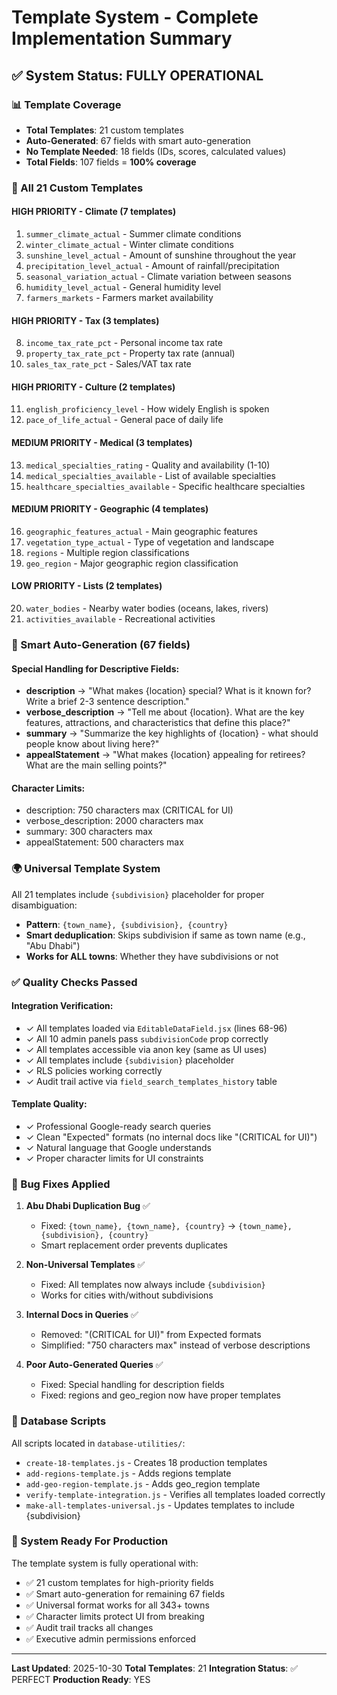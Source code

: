 # Template System - Complete Implementation Summary

## ✅ System Status: FULLY OPERATIONAL

### 📊 Template Coverage
- **Total Templates**: 21 custom templates
- **Auto-Generated**: 67 fields with smart auto-generation
- **No Template Needed**: 18 fields (IDs, scores, calculated values)
- **Total Fields**: 107 fields = **100% coverage**

### 🎯 All 21 Custom Templates

#### HIGH PRIORITY - Climate (7 templates)
1. `summer_climate_actual` - Summer climate conditions
2. `winter_climate_actual` - Winter climate conditions
3. `sunshine_level_actual` - Amount of sunshine throughout the year
4. `precipitation_level_actual` - Amount of rainfall/precipitation
5. `seasonal_variation_actual` - Climate variation between seasons
6. `humidity_level_actual` - General humidity level
7. `farmers_markets` - Farmers market availability

#### HIGH PRIORITY - Tax (3 templates)
8. `income_tax_rate_pct` - Personal income tax rate
9. `property_tax_rate_pct` - Property tax rate (annual)
10. `sales_tax_rate_pct` - Sales/VAT tax rate

#### HIGH PRIORITY - Culture (2 templates)
11. `english_proficiency_level` - How widely English is spoken
12. `pace_of_life_actual` - General pace of daily life

#### MEDIUM PRIORITY - Medical (3 templates)
13. `medical_specialties_rating` - Quality and availability (1-10)
14. `medical_specialties_available` - List of available specialties
15. `healthcare_specialties_available` - Specific healthcare specialties

#### MEDIUM PRIORITY - Geographic (4 templates)
16. `geographic_features_actual` - Main geographic features
17. `vegetation_type_actual` - Type of vegetation and landscape
18. `regions` - Multiple region classifications
19. `geo_region` - Major geographic region classification

#### LOW PRIORITY - Lists (2 templates)
20. `water_bodies` - Nearby water bodies (oceans, lakes, rivers)
21. `activities_available` - Recreational activities

### 🔧 Smart Auto-Generation (67 fields)

#### Special Handling for Descriptive Fields:
- **description** → "What makes {location} special? What is it known for? Write a brief 2-3 sentence description."
- **verbose_description** → "Tell me about {location}. What are the key features, attractions, and characteristics that define this place?"
- **summary** → "Summarize the key highlights of {location} - what should people know about living here?"
- **appealStatement** → "What makes {location} appealing for retirees? What are the main selling points?"

#### Character Limits:
- description: 750 characters max (CRITICAL for UI)
- verbose_description: 2000 characters max
- summary: 300 characters max
- appealStatement: 500 characters max

### 🌍 Universal Template System

All 21 templates include `{subdivision}` placeholder for proper disambiguation:
- **Pattern**: `{town_name}, {subdivision}, {country}`
- **Smart deduplication**: Skips subdivision if same as town name (e.g., "Abu Dhabi")
- **Works for ALL towns**: Whether they have subdivisions or not

### ✅ Quality Checks Passed

#### Integration Verification:
- ✓ All templates loaded via `EditableDataField.jsx` (lines 68-96)
- ✓ All 10 admin panels pass `subdivisionCode` prop correctly
- ✓ All templates accessible via anon key (same as UI uses)
- ✓ All templates include `{subdivision}` placeholder
- ✓ RLS policies working correctly
- ✓ Audit trail active via `field_search_templates_history` table

#### Template Quality:
- ✓ Professional Google-ready search queries
- ✓ Clean "Expected" formats (no internal docs like "(CRITICAL for UI)")
- ✓ Natural language that Google understands
- ✓ Proper character limits for UI constraints

### 🎯 Bug Fixes Applied

1. **Abu Dhabi Duplication Bug** ✅
   - Fixed: `{town_name}, {town_name}, {country}` → `{town_name}, {subdivision}, {country}`
   - Smart replacement order prevents duplicates

2. **Non-Universal Templates** ✅
   - Fixed: All templates now always include `{subdivision}`
   - Works for cities with/without subdivisions

3. **Internal Docs in Queries** ✅
   - Removed: "(CRITICAL for UI)" from Expected formats
   - Simplified: "750 characters max" instead of verbose descriptions

4. **Poor Auto-Generated Queries** ✅
   - Fixed: Special handling for description fields
   - Fixed: regions and geo_region now have proper templates

### 📁 Database Scripts

All scripts located in `database-utilities/`:
- `create-18-templates.js` - Creates 18 production templates
- `add-regions-template.js` - Adds regions template
- `add-geo-region-template.js` - Adds geo_region template
- `verify-template-integration.js` - Verifies all templates loaded correctly
- `make-all-templates-universal.js` - Updates templates to include {subdivision}

### 🚀 System Ready For Production

The template system is fully operational with:
- ✅ 21 custom templates for high-priority fields
- ✅ Smart auto-generation for remaining 67 fields
- ✅ Universal format works for all 343+ towns
- ✅ Character limits protect UI from breaking
- ✅ Audit trail tracks all changes
- ✅ Executive admin permissions enforced

---

**Last Updated**: 2025-10-30
**Total Templates**: 21
**Integration Status**: ✅ PERFECT
**Production Ready**: YES
